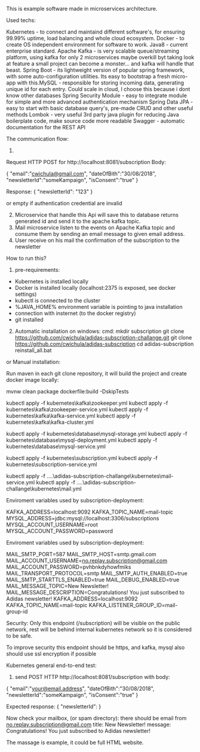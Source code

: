 This is example software made in microservices architecture. 

Used techs:

Kubernetes - to connect and maintaind different software's, for ensuring 99.99% uptime, load balancing and whole cloud ecosystem. 
Docker - to create OS independent environment for software to work.
Java8 - current enterprise standard.
Apache Kafka - is very scalable queue/streaming platform, using kafka for only 2 microservices maybe overkill byt taking look at feature a small project can become a monster... and kafka will handle that beast.
Spring Boot - its lightweight version of popular spring framework, with some auto-configuration utilities. Its easy to bootstrap a fresh micro-app with this.MySQL - responsible for storing incoming data, generating unique id for each entry. Could scale in cloud, I choose this because i dont know other databases
Spring Security Module - easy to integrate module for simple and more advanced authentication mechanism
Spring Data JPA - easy to start with basic database query's, pre-made CRUD and other useful methods
Lombok - very useful 3rd party java plugin for reducing Java boilerplate code, make source code more readable
Swagger - automatic documentation for the REST API

The communication flow:

1. 

Request HTTP POST for http://localhost:8081/subscription
Body:

{
	"email":"cwichula@gmail.com",
	"dateOfBith":"30/08/2018",
	"newsletterId":"someKampaign",
	"isConsent":"true"
}

Response: 
{
    "newsletterId": "123"
}

or empty if authentication credential are invalid

2. Microservice that handle this Api will save this to database returns generated id and send it to the apache kafka topic.
3. Mail microservice listen to the events on Apache Kafka topic and consume them by sending an email message to given email address.
4. User receive on his mail the confirmation of the subscription to the newsletter

How to run this?

1. pre-requirements:
- Kubernetes is installed locally
- Docker is installed locally (localhost:2375 is exposed, see docker settings)
- kubectl is connected to the cluster
- %JAVA_HOME% environment variable is pointing to java installation
- connection with insternet (to the docker registry)
- git installed

2. Automatic installation on windows:
cmd:
mkdir subscription
git clone https://github.com/cwichula/adidas-subscription-challange.git
git clone https://github.com/cwichula/adidas-subscription
cd adidas-subscription
reinstall_all.bat

or Manual installation:

Run maven in each git clone repository, it will build the project and create docker image locally:

mvnw clean package dockerfile:build -DskipTests

kubectl apply -f kubernetes\kafka\zookeeper.yml
kubectl apply -f kubernetes\kafka\zookeeper-service.yml
kubectl apply -f kubernetes\kafka\kafka-service.yml
kubectl apply -f kubernetes\kafka\kafka-cluster.yml

kubectl apply -f kubernetes\database\mysql-storage.yml
kubectl apply -f kubernetes\database\mysql-deployment.yml
kubectl apply -f kubernetes\database\mysql-service.yml

kubectl apply -f kubernetes\subscription.yml
kubectl apply -f kubernetes\subscription-service.yml


kubectl apply -f ..\..\adidas-subscription-challange\kubernetes\mail-service.yml
kubectl apply -f ..\..\adidas-subscription-challange\kubernetes\mail.yml

Enviroment variables used by subscription-deployment:

KAFKA_ADDRESS=localhost:9092
KAFKA_TOPIC_NAME=mail-topic
MYSQL_ADDRESS=jdbc:mysql://localhost:3306/subscriptions
MYSQL_ACCOUNT_USERNAME=root
MYSQL_ACCOUNT_PASSWORD=password

Enviroment variables used by subscription-deployment:

MAIL_SMTP_PORT=587
MAIL_SMTP_HOST=smtp.gmail.com
MAIL_ACCOUNT_USERNAME=no.replay.subscription@gmail.com
MAIL_ACCOUNT_PASSWORD=pvhbnkdyhowfmiks
MAIL_TRANSPORT_PROTOCOL=smtp
MAIL_SMTP_AUTH_ENABLED=true
MAIL_SMTP_STARTTLS_ENABLED=true
MAIL_DEBUG_ENABLED=true
MAIL_MESSAGE_TOPIC=New Newsletter!
MAIL_MESSAGE_DESCRIPTION=Congratulations! You just subscribed to Adidas newsletter!
KAFKA_ADDRESS=localhost:9092
KAFKA_TOPIC_NAME=mail-topic
KAFKA_LISTENER_GROUP_ID=mail-group-id

Security:
Only this endpoint (/subscription) will be visible on the public network, rest will be behind internal kubernetes network so it is considered to be safe.

To improve security this endpoint should be https, and kafka, mysql also should use ssl encryption if possible

Kubernetes general end-to-end test:

1. send POST HTTP http://localhost:8081/subscription
with body: 

{
	"email":"your@email.address",
	"dateOfBith":"30/08/2018",
	"newsletterId":"someKampaign",
	"isConsent":"true"
}

Expected response:
{
    "newsletterId":<NUMBER HERE>
}

Now check your mailbox, (or spam directory): there should be email 
from no.replay.subscription@gmail.com
title: New Newsletter!
message: Congratulations! You just subscribed to Adidas newsletter!

The massage is example, it could be full HTML website.